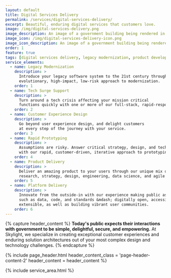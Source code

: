 ```yaml
---
layout: default
title: Digital Services Delivery
permalink: /services/digital-services-delivery/
excerpt: Beautiful, enduring digital services that customers love.
image: /img/digital-services-delivery.png
image_description: An image of a government building being rendered in a computer browser.
image_icon: /img/digital-services-delivery-icon.png
image_icon_description: An image of a government building being rendered in a computer browser.
order: 1
feature: true
tags: [digital services delivery, legacy modernization, product development, customer experience design]
service_elements:
  - name: Legacy Modernization
    description: >
      Introduce your legacy software system to the 21st century through our
      evolutionary, high-impact, low-risk approach to modernization.
    order: 1
  - name: Tech Surge Support
    description: >
      Turn around a tech crisis affecting your mission critical
      functions quickly with one or more of our full-stack, rapid-response teams.
    order: 2
  - name: Customer Experience Design
    description: >
      Go beyond user experience design, and delight customers
      at every step of the journey with your service.
    order: 3
  - name: Rapid Prototyping
    description: >
      Assumptions are risky. Answer critical strategy, design, and tech questions
      with our rapid, customer-driven, iterative approach to prototyping.
    order: 4
  - name: Product Delivery
    description: >
      Deliver an amazing product to your users through our unique mix of
      research, strategy, design, engineering, data science, and agile project management.
    order: 5
  - name: Platform Delivery
    description: >
      Innovate from the outside-in with our experience making public assets &mdash;
      such as data, code, and standards &mdash; digitally open, accessible, and
      extensible, as well as building vibrant user communities.
    order: 6
---
```


{% capture header_content %}
  <strong>Today's public expects their interactions with government to be simple,
  delightful, secure, and empowering.</strong> At Skylight, we specialize in creating
  exceptional customer experiences and enduring solution architectures out of
  your most complex design and technology challenges.
{% endcapture %}

{% include page_header.html
  header_content_class = 'page-header-content-2'
  header_content = header_content
%}

{% include service_area.html %}
